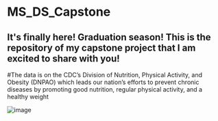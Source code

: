 # MS_DS_Capstone

## It's finally here! Graduation season! This is the repository of my capstone project that I am excited to share with you!

#The data is on the CDC’s Division of Nutrition, Physical Activity, and Obesity (DNPAO) which leads our nation’s efforts to prevent chronic diseases by promoting good nutrition, regular physical activity, and a healthy weight

![image](https://github.com/woodskd24/MS_DS_Capstone/assets/108799360/b69f1f58-e908-4029-b82f-ceb90fcc8326)
